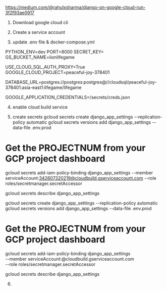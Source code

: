 https://medium.com/@rahulxsharma/django-on-google-cloud-run-3f2f93ae0917

1. Download google cloud cli

2. Create a service account

3. update .env file & docker-compose.yml

PYTHON_ENV=dev
PORT=8000
SECRET_KEY=<SECRET>
GS_BUCKET_NAME=lionlifegame

USE_CLOUD_SQL_AUTH_PROXY=True
GOOGLE_CLOUD_PROJECT=peaceful-joy-378401

DATABASE_URL=postgres://postgres:postgres@//cloudsql/peaceful-joy-378401:asia-east1:lifegame/lifegame

GOOGLE_APPLICATION_CREDENTIALS=/secrets/creds.json

4. enable cloud build service 

5. create secrets
gcloud secrets create django_app_settings --replication-policy automatic
gcloud secrets versions add django_app_settings --data-file .env.prod

# Get the PROJECTNUM from your GCP project dashboard
gcloud secrets add-iam-policy-binding django_app_settings --member serviceAccount:342607320219@cloudbuild.gserviceaccount.com --role roles/secretmanager.secretAccessor

gcloud secrets describe django_app_settings



gcloud secrets create django_app_settings --replication-policy automatic
gcloud secrets versions add django_app_settings --data-file .env.prod

# Get the PROJECTNUM from your GCP project dashboard
gcloud secrets add-iam-policy-binding django_app_settings \
    --member serviceAccount:<PROJECTNUM>@cloudbuild.gserviceaccount.com \
    --role roles/secretmanager.secretAccessor

gcloud secrets describe django_app_settings

6. 